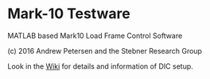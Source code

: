 # Mark-10 Testware
MATLAB based Mark10 Load Frame Control Software

(c) 2016 Andrew Petersen and the Stebner Research Group


Look in the [Wiki](https://github.com/beamteamco/M10-Testware/wiki) for details and information of DIC setup.
